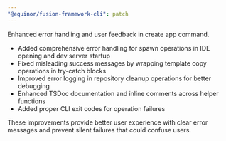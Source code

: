 ```yaml
---
"@equinor/fusion-framework-cli": patch
---
```


Enhanced error handling and user feedback in create app command.

- Added comprehensive error handling for spawn operations in IDE opening and dev server startup
- Fixed misleading success messages by wrapping template copy operations in try-catch blocks
- Improved error logging in repository cleanup operations for better debugging
- Enhanced TSDoc documentation and inline comments across helper functions
- Added proper CLI exit codes for operation failures

These improvements provide better user experience with clear error messages and prevent silent failures that could confuse users.
